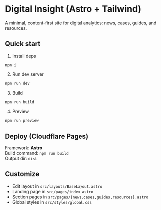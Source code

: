 # Digital Insight (Astro + Tailwind)

A minimal, content-first site for digital analytics: news, cases, guides, and resources.

## Quick start

1) Install deps
```bash
npm i
```

2) Run dev server
```bash
npm run dev
```

3) Build
```bash
npm run build
```

4) Preview
```bash
npm run preview
```

## Deploy (Cloudflare Pages)

Framework: **Astro**  
Build command: `npm run build`  
Output dir: `dist`

## Customize

- Edit layout in `src/layouts/BaseLayout.astro`
- Landing page in `src/pages/index.astro`
- Section pages in `src/pages/{news,cases,guides,resources}.astro`
- Global styles in `src/styles/global.css`
